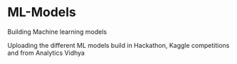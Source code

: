 # ML-Models
Building Machine learning models

Uploading the different ML models build in Hackathon, Kaggle competitions and from Analytics Vidhya 

